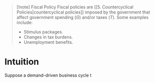 >[!note] Fiscal Policy
>Fiscal policies are [[5. Countercyclical Policies|countercyclical policies]]  imposed by the government that affect government spending ($G$) and/or taxes ($T$). Some examples include:
>- Stimulus packages.
>- Changes in tax burdens.
>- Unemployment benefits.

# Intuition
Suppose a demand-driven business cycle t